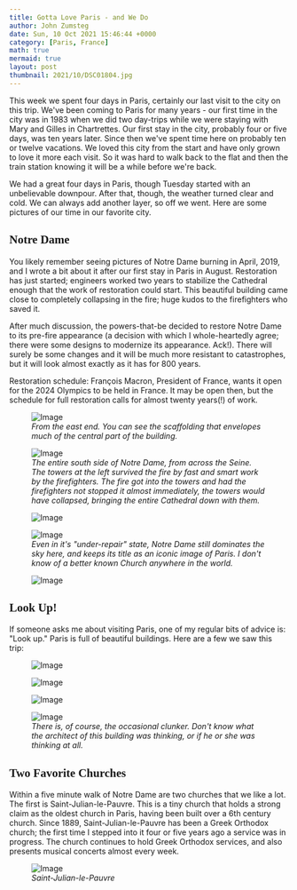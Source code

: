 ```yaml
---
title: Gotta Love Paris - and We Do
author: John Zumsteg
date: Sun, 10 Oct 2021 15:46:44 +0000
category: [Paris, France]
math: true
mermaid: true
layout: post
thumbnail: 2021/10/DSC01804.jpg
---
```

This week we spent four days in Paris, certainly our last visit to the city on this trip. We've been coming to Paris for many years - our first time in the city was in 1983 when we did two day-trips while we were staying with Mary and Gilles in Chartrettes. Our first stay in the city, probably four or five days, was ten years later. Since then we've spent time here on probably ten or twelve vacations. We loved this city from the start and have only grown to love it more each visit. So it was hard to walk back to the flat and then the train station knowing it will be a while before we're back.

We had a great four days in Paris, though Tuesday started with an unbelievable downpour. After that, though, the weather turned clear and cold. We can always add another layer, so off we went. Here are some pictures of our time in our favorite city.
<h2 style="font-family: verdana;">Notre Dame</h2>
You likely remember seeing pictures of Notre Dame burning in April, 2019, and I wrote a bit about it after our first stay in Paris in August. Restoration has just started; engineers worked two years to stabilize the Cathedral enough that the work of restoration could start. This beautiful building came close to completely collapsing in the fire; huge kudos to the firefighters who saved it.

After much discussion, the powers-that-be decided to restore Notre Dame to its pre-fire appearance (a decision with which I whole-heartedly agree; there were some designs to modernize its appearance. Ack!). There will surely be some changes and it will be much more resistant to catastrophes, but it will look almost exactly as it has for 800 years. 

Restoration schedule: François Macron, President of France, wants it open for the 2024 Olympics to be held in France. It may be open then, but the schedule for full restoration calls for almost twenty years(!) of work.

<figure class = "landscape">
	<img src="{{"/assets/images/2021/10/DSC01732.jpg" | prepend: site.baseurl | prepend: site.url }}" alt="Image" />
	<figcaption><em>From the east end. You can see the scaffolding that envelopes much of the central part of the building.</em></figcaption>
</figure>



<figure class = "landscape">
	<img src="{{"/assets/images/2021/10/DSC01736.jpg" | prepend: site.baseurl | prepend: site.url }}" alt="Image" />
	<figcaption><em>The entire south side of Notre Dame, from across the Seine. The towers at the left survived the fire by fast and smart work by the firefighters. The fire got into the towers and had the firefighters not stopped it almost immediately, the towers would have collapsed, bringing the entire Cathedral down with them.</em></figcaption>
</figure>

<figure class = "landscape">
	<img src="{{"/assets/images/2021/10/DSC01738.jpg" | prepend: site.baseurl | prepend: site.url }}" alt="Image" />
	<figcaption><em></em></figcaption>
</figure>

<!-- <figure class = "landscape">
	<img src="{{"/assets/images/2021/10/DSC01738.jpg" | prepend: site.baseurl | prepend: site.url }}" alt="Image" />
	<figcaption></figcaption>
</figure>

 -->

<figure class = "portrait">
	<img src="{{"/assets/images/2021/10/DSC01756.jpg" | prepend: site.baseurl | prepend: site.url }}" alt="Image" />
	<figcaption><em>Even in it's "under-repair" state, Notre Dame still dominates the sky here, and keeps its title as an iconic image of Paris. I don't know of a better known Church anywhere in the world.</em></figcaption>
</figure>

<figure class = "portrait">
	<img src="{{"/assets/images/2021/10/DSC01737.jpg" | prepend: site.baseurl | prepend: site.url }}" alt="Image" />
	<figcaption><em></em></figcaption>
</figure>

<h2 style="font-family: verdana;">Look Up!</h2>
If someone asks me about visiting Paris, one of my regular bits of advice is: "Look up." Paris is full of beautiful buildings. Here are a few we saw this trip:
<figure class = "landscape">
	<img src="{{"/assets/images/2021/10/DSC01716.jpg" | prepend: site.baseurl | prepend: site.url }}" alt="Image" />
	<figcaption><em></em></figcaption>
</figure>

<figure class = "portrait">
	<img src="{{"/assets/images/2021/10/DSC01708.jpg" | prepend: site.baseurl | prepend: site.url }}" alt="Image" />
	<figcaption><em></em></figcaption>
</figure>

<figure class = "landscape">
	<img src="{{"/assets/images/2021/10/DSC01712.jpg" | prepend: site.baseurl | prepend: site.url }}" alt="Image" />
	<figcaption><em></em></figcaption>
</figure>

<!-- <figure class = "landscape">
	<img src="{{"/assets/images/2021/10/DSC01716.jpg" | prepend: site.baseurl | prepend: site.url }}" alt="Image" />
	<figcaption></figcaption>
</figure>

 <figure class = "landscape">
	<img src="{{"/assets/images/2021/10/DSC01712.jpg" | prepend: site.baseurl | prepend: site.url }}" alt="Image" />
	<figcaption></figcaption>
</figure>

 <figure class = "portrait">
	<img src="{{"/assets/images/2021/10/DSC01708.jpg" | prepend: site.baseurl | prepend: site.url }}" alt="Image" />
	<figcaption></figcaption>
</figure>

 -->

<figure class = "landscape" >
	<img src="{{"/assets/images/2021/10/DSC00143.jpg" | prepend: site.baseurl | prepend: site.url }}" alt="Image" />
	<figcaption><em>There is, of course, the occasional clunker. Don't know what the architect of this building was thinking, or if he or she was thinking at all.</em></figcaption>
</figure>


<h2 style="font-family: verdana;">Two Favorite Churches</h2>
Within a five minute walk of Notre Dame are two churches that we like a lot. The first is Saint-Julian-le-Pauvre. This is a tiny church that holds a strong claim as the oldest church in Paris, having been built over a 6th century church. Since 1889, Saint-Julian-le-Pauvre has been a Greek Orthodox church; the first time I stepped into it four or five years ago a service was in progress. The church continues to hold Greek Orthodox services, and also presents musical concerts almost every week.

<figure class = "landscape">
	<img src="{{"/assets/images/2021/10/DSC01740.jpg" | prepend: site.baseurl | prepend: site.url }}" alt="Image" />
	<figcaption><em>Saint-Julian-le-Pauvre</em></figcaption>
</figure>
<!-- <figure class = "landscape">
	<img src="{{"/assets/images/2021/10/DSC01740.jpg" | prepend: site.baseurl | prepend: site.url }}" alt="Image" />
	<figcaption></figcaption>
</figure>

 -->

<figure class = "portrait">
	<img src="{{"/assets/images/2021/10/DSC01752.jpg" | prepend: site.baseurl | prepend: site.url }}" alt="Image" />
	<figcaption><em>Saint-Julian-le-Pauvre</em></figcaption>
</figure>
<!-- <figure class = "portrait">
	<img src="{{"/assets/images/2021/10/DSC01752.jpg" | prepend: site.baseurl | prepend: site.url }}" alt="Image" />
	<figcaption></figcaption>
</figure>

 -->

The other favorite church is Saint-Severin, just a hundred yards from Saint-Julian-le-Pauvre. This church has some Romanesque arches in the nave and about every type of Gothic known: early, flamboyant, neo-, etc. It, too, is not a huge Church, and it doesn't draw crowds, so it is a place of beauty and peace. For us, it's a lovely place to just sit.

<figure class = "portrait">
	<img src="{{"/assets/images/2021/10/DSC01772.jpg" | prepend: site.baseurl | prepend: site.url }}" alt="Image" />
	<figcaption><em>Saint Severin</em></figcaption>
</figure>
<!-- <figure class = "portrait">
	<img src="{{"/assets/images/2021/10/DSC01772.jpg" | prepend: site.baseurl | prepend: site.url }}" alt="Image" />
	<figcaption></figcaption>
</figure>

 -->

<figure class = "portrait">
	<img src="{{"/assets/images/2021/10/DSC01764.jpg" | prepend: site.baseurl | prepend: site.url }}" alt="Image" />
	<figcaption><em></em></figcaption>
</figure>
<!-- <figure class = "portrait">
	<img src="{{"/assets/images/2021/10/DSC01764.jpg" | prepend: site.baseurl | prepend: site.url }}" alt="Image" />
	<figcaption></figcaption>
</figure>

  -->

<figure class = "portrait">
	<img src="{{"/assets/images/2021/10/DSC01762.jpg" | prepend: site.baseurl | prepend: site.url }}" alt="Image" />
	<figcaption><em></em></figcaption>
</figure>
<!-- <figure class = "portrait">
	<img src="{{"/assets/images/2021/10/DSC01762.jpg" | prepend: site.baseurl | prepend: site.url }}" alt="Image" />
	<figcaption></figcaption>
</figure>

 -->

<figure class = "portrait">
	<img src="{{"/assets/images/2021/10/DSC01768.jpg" | prepend: site.baseurl | prepend: site.url }}" alt="Image" />
	<figcaption><em>Gotta love a beautiful organ.</em></figcaption>
</figure>


<h2 style="font-family: verdana;">River Walk</h2>
After visiting Saint-Julian-le-Pauvre and Saint-Severin, it was time to start back. We walked to the north side of the Seine (the Right Bank, as it's known) and walked along the river.

Our first few trips to Paris, I whined about how few places there were where people could walk along the river. Fortunately, things have changed, as there are now several miles of walks along the Seine. Right next to the river runs a former two-lane freeway that transported tens of thousands of cars a day. A few years back the city closed the road to cars on Sundays and opened it to walkers, runners, skateboarders, bikers, strollers, scooters.  Then a couple years ago the mayor of Paris closed it off permanently, thus earning the ire of thousands of motorists. The payoff, though, has been fabulous for us walkers.

<figure class = "landscape">
	<img src="{{"/assets/images/2021/10/DSC01778.jpg" | prepend: site.baseurl | prepend: site.url }}" alt="Image" />
	<figcaption><em>A heavily-used "highway' down the Right Bank, turned into a walkers/bikers/runners paradise. Drivers are less enthused, but we think this is by far the best use of this road.</em></figcaption>
</figure>



Some pictures of Paris from our walk down the river...

<figure class = "landscape">
	<img src="{{"/assets/images/2021/10/DSC01774.jpg" | prepend: site.baseurl | prepend: site.url }}" alt="Image" />
	<figcaption><em>Lots of bridges, close up!</em></figcaption>
</figure>



<figure class = "landscape">
	<img src="{{"/assets/images/2021/10/DSC01773.jpg" | prepend: site.baseurl | prepend: site.url }}" alt="Image" />
	<figcaption><em>The Conciergerie, long a notorious prison, now a government office building.</em></figcaption>
</figure>



<figure class = "landscape">
	<img src="{{"/assets/images/2021/10/DSC01790.jpg" | prepend: site.baseurl | prepend: site.url }}" alt="Image" />
	<figcaption><em>School-kids enjoying the walkway and a beautiful day.</em></figcaption>
</figure>



<figure class = "landscape">
	<img src="{{"/assets/images/2021/10/DSC01777.jpg" | prepend: site.baseurl | prepend: site.url }}" alt="Image" />
	<figcaption><em>A corner of Ile de la Cité, home of Notre Dame. This is the only part of the island where residences were spared the clearing and rebuilding wrought by Baron Von Haussman in the 1870s.</em></figcaption>
</figure>



<figure class = "landscape">
	<img src="{{"/assets/images/2021/10/DSC01804.jpg" | prepend: site.baseurl | prepend: site.url }}" alt="Image" />
	<figcaption><em>Looking across at Ile St. Louis. You are seeing here some of the most expensive residences in Paris: a 230 sq. ft. studio apartment is listed for $400,000; a nice 750 sq. ft. two-bedroom goes for $1.4 million.</em></figcaption>
</figure>



<figure class = "landscape">
	<img src="{{"/assets/images/2021/10/DSC01801.jpg" | prepend: site.baseurl | prepend: site.url }}" alt="Image" />
	<figcaption><em>Nice place to eat lunch...</em></figcaption>
</figure>



Then, it was on the bus, back to the flat, pack up and head for the train station. As we walked along the river, we said, again and again, how much we love Paris, and how we will always have a plan for the next trip there. Have to have something to look forward to through the approaching winter, and Paris is what we'll be remembering and looking forward to again.
